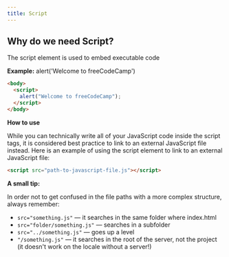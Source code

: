 ```yaml
---
title: Script
---
```


## Why do we need Script?

The script element is used to embed executable code

**Example:**
alert('Welcome to freeCodeCamp')

```html
<body>
  <script>
    alert("Welcome to freeCodeCamp");
  </script>
</body>
```

**How to use**

While you can technically write all of your JavaScript code inside the script tags, it is considered best practice to link to an external JavaScript file instead. Here is an example of using the script element to link to an external JavaScript file:

```html
<script src="path-to-javascript-file.js"></script>
```

**A small tip:**

In order not to get confused in the file paths with a more complex structure, always remember:

*   `src="something.js"` — it searches in the same folder where index.html
*   `src="folder/something.js"` — searches in a subfolder
*   `src="../something.js"` — goes up a level
*   `"/something.js"` — it searches in the root of the server, not the project (it doesn't work on the locale without a server!)
